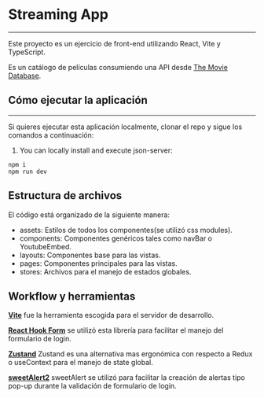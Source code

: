 # Streaming App

---

Este proyecto es un ejercicio de front-end utilizando React, Vite y TypeScript.

Es un catálogo de películas consumiendo una API desde [The Movie Database](https://developers.themoviedb.org/3/getting-started/introduction).

## Cómo ejecutar la aplicación

---

Si quieres ejecutar esta aplicación localmente, clonar el repo y sigue los comandos a continuación:

1. You can locally install and execute json-server:

```
npm i
npm run dev
```

## Estructura de archivos

El código está organizado de la siguiente manera:

- assets: Estilos de todos los componentes(se utilizó css modules).
- components: Componentes genéricos tales como navBar o YoutubeEmbed.
- layouts: Componentes base para las vistas.
- pages: Componentes principales para las vistas.
- stores: Archivos para el manejo de estados globales.

## Workflow y herramientas

**[Vite](https://vitejs.dev/)** fue la herramienta escogida para el servidor de desarrollo.

**[React Hook Form](https://react-hook-form.com/)** se utilizó esta librería para facilitar el manejo del formulario de login.

**[Zustand](https://github.com/pmndrs/zustand)** Zustand es una alternativa mas ergonómica con respecto a Redux o useContext para el manejo de state global.

**[sweetAlert2](https://sweetalert2.github.io/)** sweetAlert se utilizó para facilitar la creación de alertas tipo pop-up durante la validación de formulario de login.
